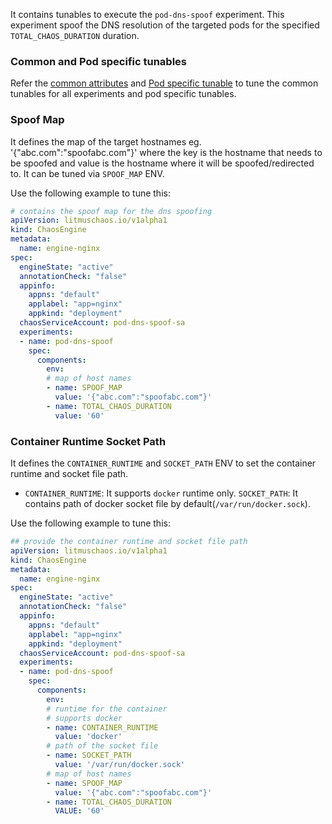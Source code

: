 It contains tunables to execute the `pod-dns-spoof` experiment. This experiment spoof the DNS resolution of the targeted pods for the specified `TOTAL_CHAOS_DURATION` duration. 

### Common and Pod specific tunables

Refer the [common attributes](../common/common-tunables-for-all-experiments.md) and [Pod specific tunable](common-tunables-for-pod-experiments.md) to tune the common tunables for all experiments and pod specific tunables. 

### Spoof Map

It defines the map of the target hostnames eg. '{"abc.com":"spoofabc.com"}' where the key is the hostname that needs to be spoofed and value is the hostname where it will be spoofed/redirected to. It can be tuned via `SPOOF_MAP` ENV.

Use the following example to tune this:

[embedmd]:# (https://raw.githubusercontent.com/ispeakc0de/litmus/experiments-by-example/docs/experiments/categories/pods/pod-dns-spoof/spoof-map.yaml yaml)
```yaml
# contains the spoof map for the dns spoofing
apiVersion: litmuschaos.io/v1alpha1
kind: ChaosEngine
metadata:
  name: engine-nginx
spec:
  engineState: "active"
  annotationCheck: "false"
  appinfo:
    appns: "default"
    applabel: "app=nginx"
    appkind: "deployment"
  chaosServiceAccount: pod-dns-spoof-sa
  experiments:
  - name: pod-dns-spoof
    spec:
      components:
        env:
        # map of host names
        - name: SPOOF_MAP
          value: '{"abc.com":"spoofabc.com"}'
        - name: TOTAL_CHAOS_DURATION
          value: '60'
```

### Container Runtime Socket Path

It defines the `CONTAINER_RUNTIME` and `SOCKET_PATH` ENV to set the container runtime and socket file path.
- `CONTAINER_RUNTIME`: It supports `docker` runtime only.
`SOCKET_PATH`: It contains path of docker socket file by default(`/var/run/docker.sock`).

Use the following example to tune this:

[embedmd]:# (https://raw.githubusercontent.com/ispeakc0de/litmus/experiments-by-example/docs/experiments/categories/pods/pod-dns-spoof/container-runtime-and-socket-path.yaml yaml)
```yaml
## provide the container runtime and socket file path
apiVersion: litmuschaos.io/v1alpha1
kind: ChaosEngine
metadata:
  name: engine-nginx
spec:
  engineState: "active"
  annotationCheck: "false"
  appinfo:
    appns: "default"
    applabel: "app=nginx"
    appkind: "deployment"
  chaosServiceAccount: pod-dns-spoof-sa
  experiments:
  - name: pod-dns-spoof
    spec:
      components:
        env:
        # runtime for the container
        # supports docker
        - name: CONTAINER_RUNTIME
          value: 'docker'
        # path of the socket file
        - name: SOCKET_PATH
          value: '/var/run/docker.sock'
        # map of host names
        - name: SPOOF_MAP
          value: '{"abc.com":"spoofabc.com"}'
        - name: TOTAL_CHAOS_DURATION
          VALUE: '60'
```
